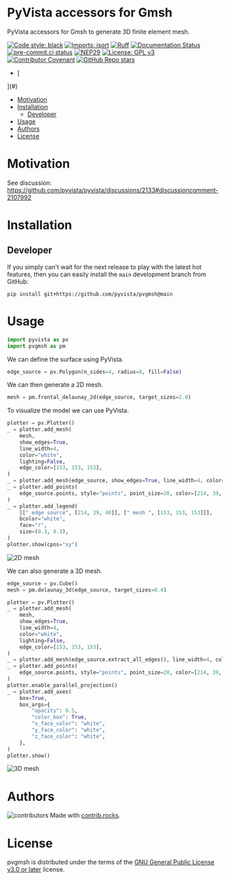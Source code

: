 # PyVista accessors for Gmsh

PyVista accessors for Gmsh to generate 3D finite element mesh.

[![Code style: black](https://img.shields.io/badge/code%20style-black-000000.svg)](https://github.com/psf/black)
[![Imports: isort](https://img.shields.io/badge/%20imports-isort-%231674b1?style=flat&labelColor=ef8336)](https://pycqa.github.io/isort/)
[![Ruff](https://img.shields.io/endpoint?url=https://raw.githubusercontent.com/astral-sh/ruff/main/assets/badge/v2.json)](https://github.com/astral-sh/ruff)
[![Documentation Status](https://readthedocs.org/projects/pvgmsh/badge/?version=latest)](https://pvgmsh.readthedocs.io/en/latest/?badge=latest)
[![pre-commit.ci status](https://results.pre-commit.ci/badge/github/pyvista/pvgmsh/main.svg)](https://results.pre-commit.ci/latest/github/pyvista/pvgmsh/main)
[![NEP29](https://raster.shields.io/badge/follows-NEP29-orange.png)](https://numpy.org/neps/nep-0029-deprecation_policy.html)
[![License: GPL v3](https://img.shields.io/badge/License-GPLv3-blue.svg)](https://www.gnu.org/licenses/gpl-3.0)
[![Contributor Covenant](https://img.shields.io/badge/contributor%20covenant-2.1-4baaaa.svg)](https://github.com/pyvista/pvgmsh/blob/main/CODE_OF_CONDUCT.md)
[![GitHub Repo stars](https://img.shields.io/github/stars/pyvista/pvgmsh)](https://github.com/pyvista/pvgmsh/stargazers)

<!-- START doctoc generated TOC please keep comment here to allow auto update -->
<!-- DON'T EDIT THIS SECTION, INSTEAD RE-RUN doctoc TO UPDATE -->

- [
  
](#)
- [Motivation](#motivation)
- [Installation](#installation)
  - [Developer](#developer)
- [Usage](#usage)
- [Authors](#authors)
- [License](#license)

<!-- END doctoc generated TOC please keep comment here to allow auto update -->

# Motivation

See discussion: https://github.com/pyvista/pyvista/discussions/2133#discussioncomment-2107992

# Installation

## Developer

If you simply can't wait for the next release to play with the latest hot features, then you can easily
install the `main` development branch from GitHub:

```shell
pip install git+https://github.com/pyvista/pvgmsh@main
```

# Usage

```python
import pyvista as pv
import pvgmsh as pm
```

We can define the surface using PyVista.

```python
edge_source = pv.Polygon(n_sides=4, radius=8, fill=False)
```

We can then generate a 2D mesh.

```python
mesh = pm.frontal_delaunay_2d(edge_source, target_sizes=2.0)
```

To visualize the model we can use PyVista.

```python
plotter = pv.Plotter()
_ = plotter.add_mesh(
    mesh,
    show_edges=True,
    line_width=4,
    color="white",
    lighting=False,
    edge_color=[153, 153, 153],
)
_ = plotter.add_mesh(edge_source, show_edges=True, line_width=4, color=[214, 39, 40])
_ = plotter.add_points(
    edge_source.points, style="points", point_size=20, color=[214, 39, 40]
)
_ = plotter.add_legend(
    [[" edge source", [214, 39, 40]], [" mesh ", [153, 153, 153]]],
    bcolor="white",
    face="r",
    size=(0.3, 0.3),
)
plotter.show(cpos="xy")
```

![2D mesh]("https://github.com/pyvista/pvgmsh/raw/main/docs/_static/frontal_delaunay_2d_01.png")

We can also generate a 3D mesh.

```python
edge_source = pv.Cube()
mesh = pm.delaunay_3d(edge_source, target_sizes=0.4)
```

```python
plotter = pv.Plotter()
_ = plotter.add_mesh(
    mesh,
    show_edges=True,
    line_width=4,
    color="white",
    lighting=False,
    edge_color=[153, 153, 153],
)
_ = plotter.add_mesh(edge_source.extract_all_edges(), line_width=4, color=[214, 39, 40])
_ = plotter.add_points(
    edge_source.points, style="points", point_size=20, color=[214, 39, 40]
)
plotter.enable_parallel_projection()
_ = plotter.add_axes(
    box=True,
    box_args={
        "opacity": 0.5,
        "color_box": True,
        "x_face_color": "white",
        "y_face_color": "white",
        "z_face_color": "white",
    },
)
plotter.show()
```

![3D mesh]("https://github.com/pyvista/pvgmsh/raw/main/docs/_static/delaunay_3d_01.png")

# Authors

![contributors]("https://contrib.rocks/image?repo=pyvista/pvgmsh")
Made with [contrib.rocks](https://contrib.rocks).

# License

pvgmsh is distributed under the terms of the [GNU General Public License v3.0 or later](https://spdx.org/licenses/GPL-3.0-or-later.html) license.
